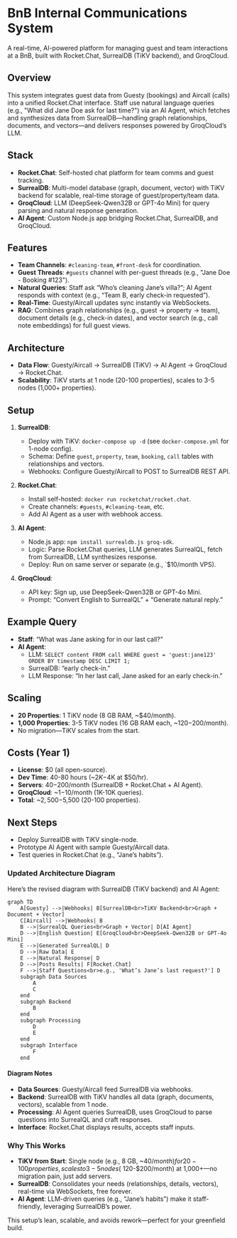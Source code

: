 
# BnB Internal Communications System

A real-time, AI-powered platform for managing guest and team interactions at a BnB, built with Rocket.Chat, SurrealDB (TiKV backend), and GroqCloud.

## Overview
This system integrates guest data from Guesty (bookings) and Aircall (calls) into a unified Rocket.Chat interface. Staff use natural language queries (e.g., "What did Jane Doe ask for last time?") via an AI Agent, which fetches and synthesizes data from SurrealDB—handling graph relationships, documents, and vectors—and delivers responses powered by GroqCloud’s LLM.

## Stack
- **Rocket.Chat**: Self-hosted chat platform for team comms and guest tracking.
- **SurrealDB**: Multi-model database (graph, document, vector) with TiKV backend for scalable, real-time storage of guest/property/team data.
- **GroqCloud**: LLM (DeepSeek-Qwen32B or GPT-4o Mini) for query parsing and natural response generation.
- **AI Agent**: Custom Node.js app bridging Rocket.Chat, SurrealDB, and GroqCloud.

## Features
- **Team Channels**: `#cleaning-team`, `#front-desk` for coordination.
- **Guest Threads**: `#guests` channel with per-guest threads (e.g., "Jane Doe - Booking #123").
- **Natural Queries**: Staff ask “Who’s cleaning Jane’s villa?”; AI Agent responds with context (e.g., “Team B, early check-in requested”).
- **Real-Time**: Guesty/Aircall updates sync instantly via WebSockets.
- **RAG**: Combines graph relationships (e.g., guest → property → team), document details (e.g., check-in dates), and vector search (e.g., call note embeddings) for full guest views.

## Architecture
- **Data Flow**: Guesty/Aircall → SurrealDB (TiKV) → AI Agent → GroqCloud → Rocket.Chat.
- **Scalability**: TiKV starts at 1 node (20-100 properties), scales to 3-5 nodes (1,000+ properties).

## Setup
1. **SurrealDB**:
   - Deploy with TiKV: `docker-compose up -d` (see `docker-compose.yml` for 1-node config).
   - Schema: Define `guest`, `property`, `team`, `booking`, `call` tables with relationships and vectors.
   - Webhooks: Configure Guesty/Aircall to POST to SurrealDB REST API.

2. **Rocket.Chat**:
   - Install self-hosted: `docker run rocketchat/rocket.chat`.
   - Create channels: `#guests`, `#cleaning-team`, etc.
   - Add AI Agent as a user with webhook access.

3. **AI Agent**:
   - Node.js app: `npm install surrealdb.js groq-sdk`.
   - Logic: Parse Rocket.Chat queries, LLM generates SurrealQL, fetch from SurrealDB, LLM synthesizes response.
   - Deploy: Run on same server or separate (e.g., `$10/month VPS).

4. **GroqCloud**:
   - API key: Sign up, use DeepSeek-Qwen32B or GPT-4o Mini.
   - Prompt: “Convert English to SurrealQL” + “Generate natural reply.”

## Example Query
- **Staff**: “What was Jane asking for in our last call?”
- **AI Agent**:
  - LLM: `SELECT content FROM call WHERE guest = 'guest:jane123' ORDER BY timestamp DESC LIMIT 1;`
  - SurrealDB: “early check-in.”
  - LLM Response: “In her last call, Jane asked for an early check-in.”

## Scaling
- **20 Properties**: 1 TiKV node (8 GB RAM, ~$40/month).
- **1,000 Properties**: 3-5 TiKV nodes (16 GB RAM each, ~$120-$200/month).
- No migration—TiKV scales from the start.

## Costs (Year 1)
- **License**: $0 (all open-source).
- **Dev Time**: 40-80 hours (~$2K-$4K at $50/hr).
- **Servers**: $40-$200/month (SurrealDB + Rocket.Chat + AI Agent).
- **GroqCloud**: ~$1-$10/month (1K-10K queries).
- **Total**: ~$2,500-$5,500 (20-100 properties).

## Next Steps
- Deploy SurrealDB with TiKV single-node.
- Prototype AI Agent with sample Guesty/Aircall data.
- Test queries in Rocket.Chat (e.g., “Jane’s habits”).


### Updated Architecture Diagram
Here’s the revised diagram with SurrealDB (TiKV backend) and AI Agent:

```mermaid
graph TD
    A[Guesty] -->|Webhooks| B[SurrealDB<br>TiKV Backend<br>Graph + Document + Vector]
    C[Aircall] -->|Webhooks| B
    B -->|SurrealQL Queries<br>Graph + Vector| D[AI Agent]
    D -->|English Question| E[GroqCloud<br>DeepSeek-Qwen32B or GPT-4o Mini]
    E -->|Generated SurrealQL| D
    D -->|Raw Data| E
    E -->|Natural Response| D
    D -->|Posts Results| F[Rocket.Chat]
    F -->|Staff Questions<br>e.g., 'What’s Jane’s last request?'] D
    subgraph Data Sources
        A
        C
    end
    subgraph Backend
        B
    end
    subgraph Processing
        D
        E
    end
    subgraph Interface
        F
    end
```

#### Diagram Notes
- **Data Sources**: Guesty/Aircall feed SurrealDB via webhooks.
- **Backend**: SurrealDB with TiKV handles all data (graph, documents, vectors), scalable from 1 node.
- **Processing**: AI Agent queries SurrealDB, uses GroqCloud to parse questions into SurrealQL and craft responses.
- **Interface**: Rocket.Chat displays results, accepts staff inputs.

### Why This Works
- **TiKV from Start**: Single node (e.g., 8 GB, ~$40/month) for 20-100 properties, scales to 3-5 nodes (~$120-$200/month) at 1,000+—no migration pain, just add servers.
- **SurrealDB**: Consolidates your needs (relationships, details, vectors), real-time via WebSockets, free forever.
- **AI Agent**: LLM-driven queries (e.g., “Jane’s habits”) make it staff-friendly, leveraging SurrealDB’s power.

This setup’s lean, scalable, and avoids rework—perfect for your greenfield build.